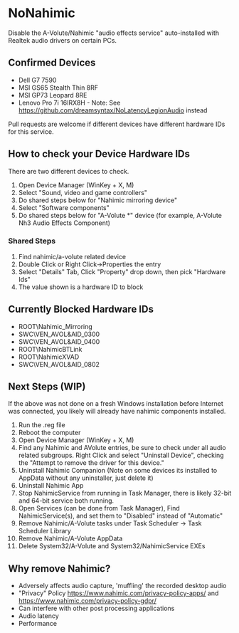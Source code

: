 # NoNahimic
Disable the A-Volute/Nahimic "audio effects service" auto-installed with Realtek audio drivers on certain PCs. 

## Confirmed Devices
* Dell G7 7590
* MSI GS65 Stealth Thin 8RF
* MSI GP73 Leopard 8RE
* Lenovo Pro 7i 16IRX8H - Note: See https://github.com/dreamsyntax/NoLatencyLegionAudio instead

Pull requests are welcome if different devices have different hardware IDs for this service.

## How to check your Device Hardware IDs
There are two different devices to check.
1. Open Device Manager (WinKey + X, M)
2. Select "Sound, video and game controllers"
3. Do shared steps below for "Nahimic mirroring device"
4. Select "Software components"
5. Do shared steps below for "A-Volute *" device (for example, A-Volute Nh3 Audio Effects Component)

### Shared Steps
1. Find nahimic/a-volute related device
2. Double Click or Right Click->Properties the entry
3. Select "Details" Tab, Click "Property" drop down, then pick "Hardware Ids"
4. The value shown is a hardware ID to block

## Currently Blocked Hardware IDs
* ROOT\Nahimic_Mirroring
* SWC\VEN_AVOL&AID_0300
* SWC\VEN_AVOL&AID_0400
* ROOT\NahimicBTLink
* ROOT\NahimicXVAD
* SWC\VEN_AVOL&AID_0802

## Next Steps (WIP)
If the above was not done on a fresh Windows installation before Internet was connected, you likely will already have nahimic components installed.

1. Run the .reg file
2. Reboot the computer
3. Open Device Manager (WinKey + X, M)
4. Find any Nahimic and AVolute entries, be sure to check under all audio related subgroups. Right Click and select "Uninstall Device", checking the "Attempt to remove the driver for this device."
1. Uninstall Nahimic Companion (Note on some devices its installed to AppData without any uninstaller, just delete it)
2. Uninstall Nahimic App
3. Stop NahimicService from running in Task Manager, there is likely 32-bit and 64-bit service both running.
4. Open Services (can be done from Task Manager), Find NahimicService(s), and set them to "Disabled" instead of "Automatic" 
5. Remove Nahimic/A-Volute tasks under Task Scheduler -> Task Scheduler Library
6. Remove Nahimic/A-Volute AppData
7. Delete System32/A-Volute and System32/NahimicService EXEs

## Why remove Nahimic?
* Adversely affects audio capture, 'muffling' the recorded desktop audio
* "Privacy" Policy https://www.nahimic.com/privacy-policy-apps/ and https://www.nahimic.com/privacy-policy-gdpr/
* Can interfere with other post processing applications
* Audio latency
* Performance

